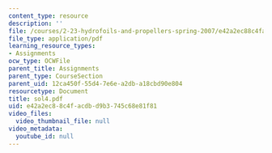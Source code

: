 ```yaml
---
content_type: resource
description: ''
file: /courses/2-23-hydrofoils-and-propellers-spring-2007/e42a2ec88c4facdbd9b3745c68e81f81_sol4.pdf
file_type: application/pdf
learning_resource_types:
- Assignments
ocw_type: OCWFile
parent_title: Assignments
parent_type: CourseSection
parent_uid: 12ca450f-55d4-7e6e-a2db-a18cbd90e804
resourcetype: Document
title: sol4.pdf
uid: e42a2ec8-8c4f-acdb-d9b3-745c68e81f81
video_files:
  video_thumbnail_file: null
video_metadata:
  youtube_id: null
---
```


